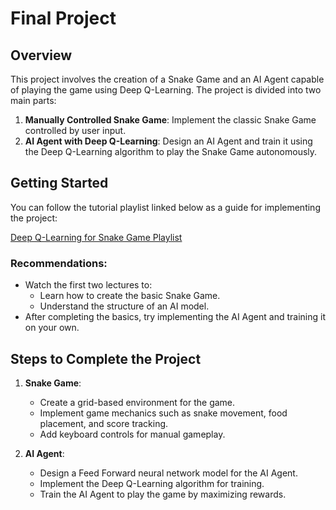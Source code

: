 # Final Project

## Overview
This project involves the creation of a Snake Game and an AI Agent capable of playing the game using Deep Q-Learning. The project is divided into two main parts:

1. **Manually Controlled Snake Game**: Implement the classic Snake Game controlled by user input.
2. **AI Agent with Deep Q-Learning**: Design an AI Agent and train it using the Deep Q-Learning algorithm to play the Snake Game autonomously.

## Getting Started
You can follow the tutorial playlist linked below as a guide for implementing the project:

[Deep Q-Learning for Snake Game Playlist](https://youtube.com/playlist?list=PLqnslRFeH2UrDh7vUmJ60YrmWd64mTTKV&si=sU-HBZxHoFogMkg2)

### Recommendations:
- Watch the first two lectures to:
  - Learn how to create the basic Snake Game.
  - Understand the structure of an AI model.
- After completing the basics, try implementing the AI Agent and training it on your own.

## Steps to Complete the Project

1. **Snake Game**:
   - Create a grid-based environment for the game.
   - Implement game mechanics such as snake movement, food placement, and score tracking.
   - Add keyboard controls for manual gameplay.

2. **AI Agent**:
   - Design a Feed Forward neural network model for the AI Agent.
   - Implement the Deep Q-Learning algorithm for training.
   - Train the AI Agent to play the game by maximizing rewards.


